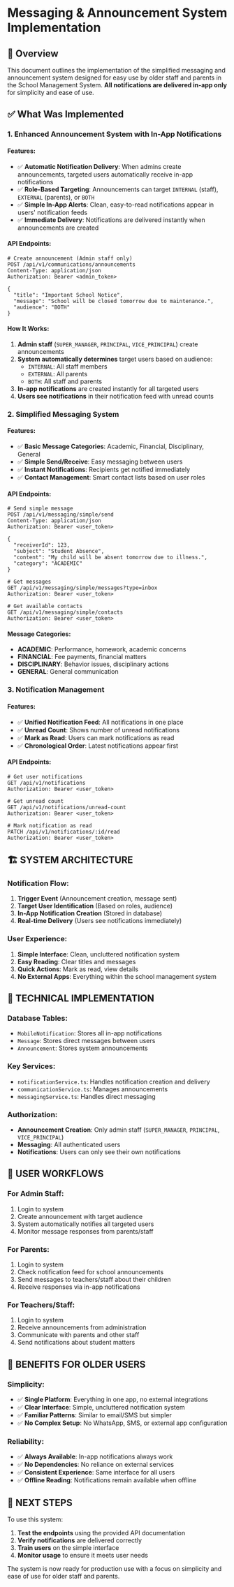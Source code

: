 # Messaging & Announcement System Implementation

## 🎯 Overview

This document outlines the implementation of the simplified messaging and announcement system designed for easy use by older staff and parents in the School Management System. **All notifications are delivered in-app only** for simplicity and ease of use.

## ✅ What Was Implemented

### 1. **Enhanced Announcement System with In-App Notifications**

#### **Features:**
- ✅ **Automatic Notification Delivery**: When admins create announcements, targeted users automatically receive in-app notifications
- ✅ **Role-Based Targeting**: Announcements can target `INTERNAL` (staff), `EXTERNAL` (parents), or `BOTH`
- ✅ **Simple In-App Alerts**: Clean, easy-to-read notifications appear in users' notification feeds
- ✅ **Immediate Delivery**: Notifications are delivered instantly when announcements are created

#### **API Endpoints:**
```http
# Create announcement (Admin staff only)
POST /api/v1/communications/announcements
Content-Type: application/json
Authorization: Bearer <admin_token>

{
  "title": "Important School Notice",
  "message": "School will be closed tomorrow due to maintenance.",
  "audience": "BOTH"
}
```

#### **How It Works:**
1. **Admin staff** (`SUPER_MANAGER`, `PRINCIPAL`, `VICE_PRINCIPAL`) create announcements
2. **System automatically determines** target users based on audience:
   - `INTERNAL`: All staff members
   - `EXTERNAL`: All parents
   - `BOTH`: All staff and parents
3. **In-app notifications** are created instantly for all targeted users
4. **Users see notifications** in their notification feed with unread counts

### 2. **Simplified Messaging System**

#### **Features:**
- ✅ **Basic Message Categories**: Academic, Financial, Disciplinary, General
- ✅ **Simple Send/Receive**: Easy messaging between users
- ✅ **Instant Notifications**: Recipients get notified immediately
- ✅ **Contact Management**: Smart contact lists based on user roles

#### **API Endpoints:**
```http
# Send simple message
POST /api/v1/messaging/simple/send
Content-Type: application/json
Authorization: Bearer <user_token>

{
  "receiverId": 123,
  "subject": "Student Absence",
  "content": "My child will be absent tomorrow due to illness.",
  "category": "ACADEMIC"
}

# Get messages
GET /api/v1/messaging/simple/messages?type=inbox
Authorization: Bearer <user_token>

# Get available contacts
GET /api/v1/messaging/simple/contacts
Authorization: Bearer <user_token>
```

#### **Message Categories:**
- **ACADEMIC**: Performance, homework, academic concerns
- **FINANCIAL**: Fee payments, financial matters
- **DISCIPLINARY**: Behavior issues, disciplinary actions
- **GENERAL**: General communication

### 3. **Notification Management**

#### **Features:**
- ✅ **Unified Notification Feed**: All notifications in one place
- ✅ **Unread Count**: Shows number of unread notifications
- ✅ **Mark as Read**: Users can mark notifications as read
- ✅ **Chronological Order**: Latest notifications appear first

#### **API Endpoints:**
```http
# Get user notifications
GET /api/v1/notifications
Authorization: Bearer <user_token>

# Get unread count
GET /api/v1/notifications/unread-count
Authorization: Bearer <user_token>

# Mark notification as read
PATCH /api/v1/notifications/:id/read
Authorization: Bearer <user_token>
```

## 🏗️ **SYSTEM ARCHITECTURE**

### **Notification Flow:**
1. **Trigger Event** (Announcement creation, message sent)
2. **Target User Identification** (Based on roles, audience)
3. **In-App Notification Creation** (Stored in database)
4. **Real-time Delivery** (Users see notifications immediately)

### **User Experience:**
1. **Simple Interface**: Clean, uncluttered notification system
2. **Easy Reading**: Clear titles and messages
3. **Quick Actions**: Mark as read, view details
4. **No External Apps**: Everything within the school management system

## 🔧 **TECHNICAL IMPLEMENTATION**

### **Database Tables:**
- `MobileNotification`: Stores all in-app notifications
- `Message`: Stores direct messages between users
- `Announcement`: Stores system announcements

### **Key Services:**
- `notificationService.ts`: Handles notification creation and delivery
- `communicationService.ts`: Manages announcements
- `messagingService.ts`: Handles direct messaging

### **Authorization:**
- **Announcement Creation**: Only admin staff (`SUPER_MANAGER`, `PRINCIPAL`, `VICE_PRINCIPAL`)
- **Messaging**: All authenticated users
- **Notifications**: Users can only see their own notifications

## 📱 **USER WORKFLOWS**

### **For Admin Staff:**
1. Login to system
2. Create announcement with target audience
3. System automatically notifies all targeted users
4. Monitor message responses from parents/staff

### **For Parents:**
1. Login to system
2. Check notification feed for school announcements
3. Send messages to teachers/staff about their children
4. Receive responses via in-app notifications

### **For Teachers/Staff:**
1. Login to system
2. Receive announcements from administration
3. Communicate with parents and other staff
4. Send notifications about student matters

## 🎯 **BENEFITS FOR OLDER USERS**

### **Simplicity:**
- ✅ **Single Platform**: Everything in one app, no external integrations
- ✅ **Clear Interface**: Simple, uncluttered notification system
- ✅ **Familiar Patterns**: Similar to email/SMS but simpler
- ✅ **No Complex Setup**: No WhatsApp, SMS, or external app configuration

### **Reliability:**
- ✅ **Always Available**: In-app notifications always work
- ✅ **No Dependencies**: No reliance on external services
- ✅ **Consistent Experience**: Same interface for all users
- ✅ **Offline Reading**: Notifications remain available when offline

## 🚀 **NEXT STEPS**

To use this system:

1. **Test the endpoints** using the provided API documentation
2. **Verify notifications** are delivered correctly
3. **Train users** on the simple interface
4. **Monitor usage** to ensure it meets user needs

The system is now ready for production use with a focus on simplicity and ease of use for older staff and parents. 